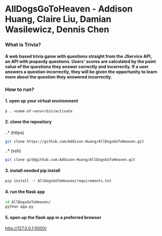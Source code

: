 # AllDogsGoToHeaven - Addison Huang, Claire Liu, Damian Wasilewicz, Dennis Chen


### What is Trivia?
#### A web based trivia game with questions straight from the JService API, an API with jeopardy questions. Users' scores are calculated by the point value of the questions they answer correctly and incorrectly. If a user answers a question incorrectly, they will be given the opportunity to learn more about the question they answered incorrectly.

### How to run?
#### 1. open up your virtual environment
```
$ . <name-of-venv>/bin/activate
```
#### 2. clone the repository
..* (https)
```bash
git clone https://github.com/Addison-Huang/AllDogsGoToHeaven.git
```
..* (ssh)
```bash
git clone git@github.com:Addison-Huang/AllDogsGoToHeaven.git
```
#### 3. install needed pip install
``` bash
pip install -r AllDogsGoToHeaven/requirements.txt
```
#### 4. run the flask app
```bash
cd AllDogsGoToHeaven/
python app.py
```
#### 5. open up the flask app in a preferred browser
<http://127.0.0.1:5000/>

